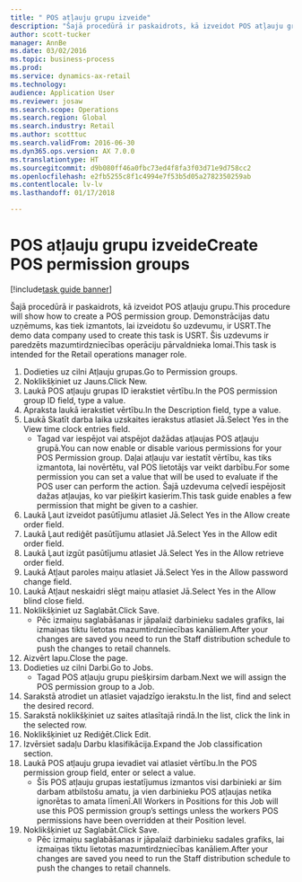 ```yaml
--- 
title: " POS atļauju grupu izveide"
description: "Šajā procedūrā ir paskaidrots, kā izveidot POS atļauju grupu."
author: scott-tucker
manager: AnnBe
ms.date: 03/02/2016
ms.topic: business-process
ms.prod: 
ms.service: dynamics-ax-retail
ms.technology: 
audience: Application User
ms.reviewer: josaw
ms.search.scope: Operations
ms.search.region: Global
ms.search.industry: Retail
ms.author: scotttuc
ms.search.validFrom: 2016-06-30
ms.dyn365.ops.version: AX 7.0.0
ms.translationtype: HT
ms.sourcegitcommit: d9b080ff46a0fbc73ed4f8fa3f03d71e9d758cc2
ms.openlocfilehash: e2fb5255c8f1c4994e7f53b5d05a2782350259ab
ms.contentlocale: lv-lv
ms.lasthandoff: 01/17/2018

---
```

# <a name="create-pos-permission-groups"></a><span data-ttu-id="41b2f-103"> POS atļauju grupu izveide</span><span class="sxs-lookup"><span data-stu-id="41b2f-103">Create POS permission groups</span></span>

[!include[task guide banner](../includes/task-guide-banner.md)]

<span data-ttu-id="41b2f-104">Šajā procedūrā ir paskaidrots, kā izveidot POS atļauju grupu.</span><span class="sxs-lookup"><span data-stu-id="41b2f-104">This procedure will show how to create a POS permission group.</span></span> <span data-ttu-id="41b2f-105">Demonstrācijas datu uzņēmums, kas tiek izmantots, lai izveidotu šo uzdevumu, ir USRT.</span><span class="sxs-lookup"><span data-stu-id="41b2f-105">The demo data company used to create this task is USRT.</span></span> <span data-ttu-id="41b2f-106">Šis uzdevums ir paredzēts mazumtirdzniecības operāciju pārvaldnieka lomai.</span><span class="sxs-lookup"><span data-stu-id="41b2f-106">This task is intended for the Retail operations manager role.</span></span>

1. <span data-ttu-id="41b2f-107">Dodieties uz cilni Atļauju grupas.</span><span class="sxs-lookup"><span data-stu-id="41b2f-107">Go to Permission groups.</span></span>
2. <span data-ttu-id="41b2f-108">Noklikšķiniet uz Jauns.</span><span class="sxs-lookup"><span data-stu-id="41b2f-108">Click New.</span></span>
3. <span data-ttu-id="41b2f-109">Laukā POS atļauju grupas ID ierakstiet vērtību.</span><span class="sxs-lookup"><span data-stu-id="41b2f-109">In the POS permission group ID field, type a value.</span></span>
4. <span data-ttu-id="41b2f-110">Apraksta laukā ierakstiet vērtību.</span><span class="sxs-lookup"><span data-stu-id="41b2f-110">In the Description field, type a value.</span></span>
5. <span data-ttu-id="41b2f-111">Laukā Skatīt darba laika uzskaites ierakstus atlasiet Jā.</span><span class="sxs-lookup"><span data-stu-id="41b2f-111">Select Yes in the View time clock entries field.</span></span>
    * <span data-ttu-id="41b2f-112">Tagad var iespējot vai atspējot dažādas atļaujas POS atļauju grupā.</span><span class="sxs-lookup"><span data-stu-id="41b2f-112">You can now enable or disable various permissions for your POS Permission group.</span></span> <span data-ttu-id="41b2f-113">Daļai atļauju var iestatīt vērtību, kas tiks izmantota, lai novērtētu, vaI POS lietotājs var veikt darbību.</span><span class="sxs-lookup"><span data-stu-id="41b2f-113">For some permission you can set a value that will be used to evaluate if the POS user can perform the action.</span></span>  <span data-ttu-id="41b2f-114">Šajā uzdevuma ceļvedī iespējosit dažas atļaujas, ko var piešķirt kasierim.</span><span class="sxs-lookup"><span data-stu-id="41b2f-114">This task guide enables a few permission that might be given to a cashier.</span></span>  
6. <span data-ttu-id="41b2f-115">Laukā Ļaut izveidot pasūtījumu atlasiet Jā.</span><span class="sxs-lookup"><span data-stu-id="41b2f-115">Select Yes in the Allow create order field.</span></span>
7. <span data-ttu-id="41b2f-116">Laukā Ļaut rediģēt pasūtījumu atlasiet Jā.</span><span class="sxs-lookup"><span data-stu-id="41b2f-116">Select Yes in the Allow edit order field.</span></span>
8. <span data-ttu-id="41b2f-117">Laukā Ļaut izgūt pasūtījumu atlasiet Jā.</span><span class="sxs-lookup"><span data-stu-id="41b2f-117">Select Yes in the Allow retrieve order field.</span></span>
9. <span data-ttu-id="41b2f-118">Laukā Atļaut paroles maiņu atlasiet Jā.</span><span class="sxs-lookup"><span data-stu-id="41b2f-118">Select Yes in the Allow password change field.</span></span>
10. <span data-ttu-id="41b2f-119">Laukā Atļaut neskaidri slēgt maiņu atlasiet Jā.</span><span class="sxs-lookup"><span data-stu-id="41b2f-119">Select Yes in the Allow blind close field.</span></span>
11. <span data-ttu-id="41b2f-120">Noklikšķiniet uz Saglabāt.</span><span class="sxs-lookup"><span data-stu-id="41b2f-120">Click Save.</span></span>
    * <span data-ttu-id="41b2f-121">Pēc izmaiņu saglabāšanas ir jāpalaiž darbinieku sadales grafiks, lai izmaiņas tiktu lietotas mazumtirdzniecības kanāliem.</span><span class="sxs-lookup"><span data-stu-id="41b2f-121">After your changes are saved you need to run the Staff distribution schedule to push the changes to retail channels.</span></span>  
12. <span data-ttu-id="41b2f-122">Aizvērt lapu.</span><span class="sxs-lookup"><span data-stu-id="41b2f-122">Close the page.</span></span>
13. <span data-ttu-id="41b2f-123">Dodieties uz cilni Darbi.</span><span class="sxs-lookup"><span data-stu-id="41b2f-123">Go to Jobs.</span></span>
    * <span data-ttu-id="41b2f-124">Tagad POS atļauju grupu piešķirsim darbam.</span><span class="sxs-lookup"><span data-stu-id="41b2f-124">Next we will assign the POS permission group to a Job.</span></span>  
14. <span data-ttu-id="41b2f-125">Sarakstā atrodiet un atlasiet vajadzīgo ierakstu.</span><span class="sxs-lookup"><span data-stu-id="41b2f-125">In the list, find and select the desired record.</span></span>
15. <span data-ttu-id="41b2f-126">Sarakstā noklikšķiniet uz saites atlasītajā rindā.</span><span class="sxs-lookup"><span data-stu-id="41b2f-126">In the list, click the link in the selected row.</span></span>
16. <span data-ttu-id="41b2f-127">Noklikšķiniet uz Rediģēt.</span><span class="sxs-lookup"><span data-stu-id="41b2f-127">Click Edit.</span></span>
17. <span data-ttu-id="41b2f-128">Izvērsiet sadaļu Darbu klasifikācija.</span><span class="sxs-lookup"><span data-stu-id="41b2f-128">Expand the Job classification section.</span></span>
18. <span data-ttu-id="41b2f-129">Laukā POS atļauju grupa ievadiet vai atlasiet vērtību.</span><span class="sxs-lookup"><span data-stu-id="41b2f-129">In the POS permission group field, enter or select a value.</span></span>
    * <span data-ttu-id="41b2f-130">Šīs POS atļauju grupas iestatījumus izmantos visi darbinieki ar šim darbam atbilstošu amatu, ja vien darbinieku POS atļaujas netika ignorētas to amata līmenī.</span><span class="sxs-lookup"><span data-stu-id="41b2f-130">All Workers in Positions for this Job will use this POS permission group’s settings unless the workers POS permissions have been overridden at their Position level.</span></span>  
19. <span data-ttu-id="41b2f-131">Noklikšķiniet uz Saglabāt.</span><span class="sxs-lookup"><span data-stu-id="41b2f-131">Click Save.</span></span>
    * <span data-ttu-id="41b2f-132">Pēc izmaiņu saglabāšanas ir jāpalaiž darbinieku sadales grafiks, lai izmaiņas tiktu lietotas mazumtirdzniecības kanāliem.</span><span class="sxs-lookup"><span data-stu-id="41b2f-132">After your changes are saved you need to run the Staff distribution schedule to push the changes to retail channels.</span></span>  


